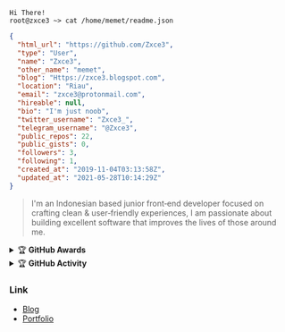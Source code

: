 
```shell
Hi There!
root@zxce3 ~> cat /home/memet/readme.json
```
```json
{
  "html_url": "https://github.com/Zxce3",
  "type": "User",
  "name": "Zxce3",
  "other_name": "memet",
  "blog": "Https://zxce3.blogspot.com",
  "location": "Riau",
  "email": "zxce3@protonmail.com",
  "hireable": null,
  "bio": "I'm just noob",
  "twitter_username": "Zxce3_",
  "telegram_username": "@Zxce3",
  "public_repos": 22,
  "public_gists": 0,
  "followers": 3,
  "following": 1,
  "created_at": "2019-11-04T03:13:58Z",
  "updated_at": "2021-05-28T10:14:29Z"
}
```
> I'm an Indonesian based junior front‑end developer focused on crafting clean & user‑friendly experiences, I am passionate about building excellent software that improves the lives of those around me.
<details>
    <summary>&#127942 <b>GitHub Awards</b></summary><br/>

![Github Trophy](https://github-profile-trophy.vercel.app/?username=zxce3)

</details>

<details>
    <summary>&#127942 <b>GitHub Activity</b></summary><br/>

![Metrics](https://metrics.lecoq.io/zxce3?template=classic&repositories.forks=true&languages=1&languages.colors=github&languages.threshold=0%25&config.timezone=Asia%2FJakarta)

</details>

### Link
- [Blog](https://zxce3.blogspot.com)
- [Portfolio](https://zxce3-projek.web.app)
